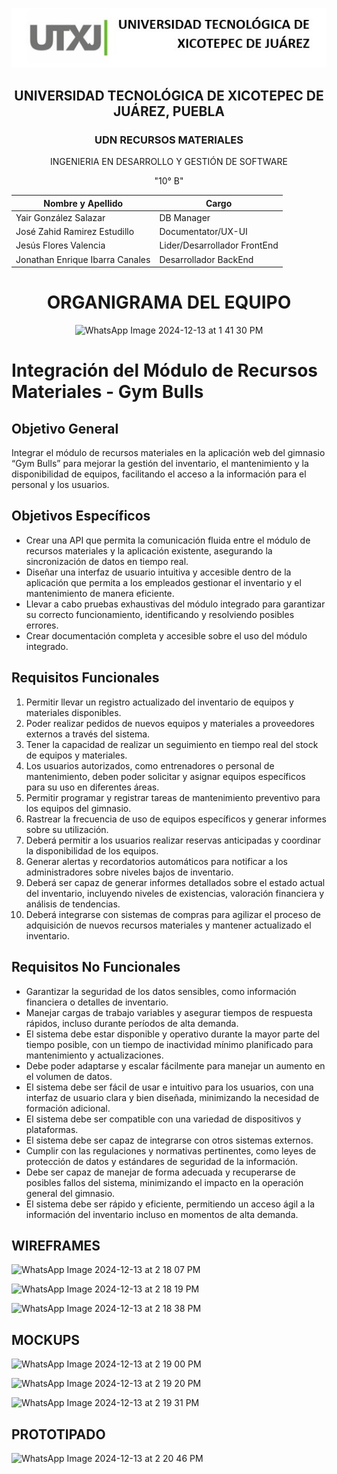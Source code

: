 <p align="center">
  <img src="https://github.com/Hugosago/P.F/blob/yair/Documentacion/Logo.jpg" alt="Imagen Logo">
</p>
<div align="center">

## UNIVERSIDAD TECNOLÓGICA DE XICOTEPEC DE JUÁREZ, PUEBLA
### UDN RECURSOS MATERIALES
INGENIERIA EN DESARROLLO Y GESTIÓN DE SOFTWARE 

"10° B"

| Nombre y Apellido           | Cargo                            |
| --------------------------- | -------------------------------- |
| Yair González Salazar | DB Manager |
| José Zahid Ramirez Estudillo | Documentator/UX-UI |
| Jesús Flores Valencia | Lider/Desarrollador FrontEnd |
| Jonathan Enrique Ibarra Canales | Desarrollador BackEnd |

# ORGANIGRAMA DEL EQUIPO
![WhatsApp Image 2024-12-13 at 1 41 30 PM](https://github.com/user-attachments/assets/5ec90a32-3b7b-494f-b4a6-3f4f0c321091)

</div>

# Integración del Módulo de Recursos Materiales - Gym Bulls

## Objetivo General

Integrar el módulo de recursos materiales en la aplicación web del gimnasio “Gym Bulls” para mejorar la gestión del inventario, el mantenimiento y la disponibilidad de equipos, facilitando el acceso a la información para el personal y los usuarios.

## Objetivos Específicos

- Crear una API que permita la comunicación fluida entre el módulo de recursos materiales y la aplicación existente, asegurando la sincronización de datos en tiempo real.
- Diseñar una interfaz de usuario intuitiva y accesible dentro de la aplicación que permita a los empleados gestionar el inventario y el mantenimiento de manera eficiente.
- Llevar a cabo pruebas exhaustivas del módulo integrado para garantizar su correcto funcionamiento, identificando y resolviendo posibles errores.
- Crear documentación completa y accesible sobre el uso del módulo integrado.

## Requisitos Funcionales

1. Permitir llevar un registro actualizado del inventario de equipos y materiales disponibles.
2. Poder realizar pedidos de nuevos equipos y materiales a proveedores externos a través del sistema.
3. Tener la capacidad de realizar un seguimiento en tiempo real del stock de equipos y materiales.
4. Los usuarios autorizados, como entrenadores o personal de mantenimiento, deben poder solicitar y asignar equipos específicos para su uso en diferentes áreas.
5. Permitir programar y registrar tareas de mantenimiento preventivo para los equipos del gimnasio.
6. Rastrear la frecuencia de uso de equipos específicos y generar informes sobre su utilización.
7. Deberá permitir a los usuarios realizar reservas anticipadas y coordinar la disponibilidad de los equipos.
8. Generar alertas y recordatorios automáticos para notificar a los administradores sobre niveles bajos de inventario.
9. Deberá ser capaz de generar informes detallados sobre el estado actual del inventario, incluyendo niveles de existencias, valoración financiera y análisis de tendencias.
10. Deberá integrarse con sistemas de compras para agilizar el proceso de adquisición de nuevos recursos materiales y mantener actualizado el inventario.

## Requisitos No Funcionales

- Garantizar la seguridad de los datos sensibles, como información financiera o detalles de inventario.
- Manejar cargas de trabajo variables y asegurar tiempos de respuesta rápidos, incluso durante períodos de alta demanda.
- El sistema debe estar disponible y operativo durante la mayor parte del tiempo posible, con un tiempo de inactividad mínimo planificado para mantenimiento y actualizaciones.
- Debe poder adaptarse y escalar fácilmente para manejar un aumento en el volumen de datos.
- El sistema debe ser fácil de usar e intuitivo para los usuarios, con una interfaz de usuario clara y bien diseñada, minimizando la necesidad de formación adicional.
- El sistema debe ser compatible con una variedad de dispositivos y plataformas.
- El sistema debe ser capaz de integrarse con otros sistemas externos.
- Cumplir con las regulaciones y normativas pertinentes, como leyes de protección de datos y estándares de seguridad de la información.
- Debe ser capaz de manejar de forma adecuada y recuperarse de posibles fallos del sistema, minimizando el impacto en la operación general del gimnasio.
- El sistema debe ser rápido y eficiente, permitiendo un acceso ágil a la información del inventario incluso en momentos de alta demanda.

## WIREFRAMES 
![WhatsApp Image 2024-12-13 at 2 18 07 PM](https://github.com/user-attachments/assets/0ddac276-002e-47dc-95e9-6852a5d40fc8)

![WhatsApp Image 2024-12-13 at 2 18 19 PM](https://github.com/user-attachments/assets/c13d095a-f3b8-42a6-ac22-f578598b56df)

![WhatsApp Image 2024-12-13 at 2 18 38 PM](https://github.com/user-attachments/assets/97417ad8-dd58-4c8e-8654-f5860b105084)

## MOCKUPS
![WhatsApp Image 2024-12-13 at 2 19 00 PM](https://github.com/user-attachments/assets/594850b8-3749-418e-adf5-9a8b90e31162)

![WhatsApp Image 2024-12-13 at 2 19 20 PM](https://github.com/user-attachments/assets/959c323c-22f3-4cd1-b295-dbb8b1805993)

![WhatsApp Image 2024-12-13 at 2 19 31 PM](https://github.com/user-attachments/assets/f0f448be-fa82-4e15-94bc-dcacab6c0167)

## PROTOTIPADO
![WhatsApp Image 2024-12-13 at 2 20 46 PM](https://github.com/user-attachments/assets/8a56b75f-00ab-4b71-9fc7-137fe4e5c645)

